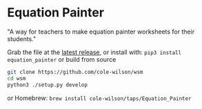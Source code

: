 # Equation Painter
"A way for teachers to make equation painter worksheets for their students."

Grab the file at the [latest release](https://github.com/cole-wilson/wsm/releases/latest), or install with:
`pip3 install equation_painter`
or build from source
```bash
git clone https://github.com/cole-wilson/wsm
cd wsm
python3 ./setup.py develop
```
or Homebrew:
`brew install cole-wilson/taps/Equation_Painter`